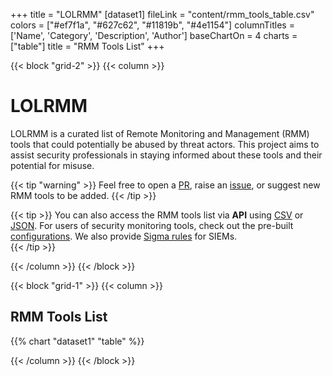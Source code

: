 +++
title = "LOLRMM"
[dataset1]
  fileLink = "content/rmm_tools_table.csv"
  colors = ["#ef7f1a", "#627c62", "#11819b", "#4e1154"]
  columnTitles = ['Name', 'Category', 'Description', 'Author']
  baseChartOn = 4
  charts = ["table"]
  title = "RMM Tools List"
+++

{{< block "grid-2" >}}
{{< column >}}

# LOLRMM

LOLRMM is a curated list of Remote Monitoring and Management (RMM) tools that could potentially be abused by threat actors. This project aims to assist security professionals in staying informed about these tools and their potential for misuse.

{{< tip "warning" >}}
Feel free to open a [PR](https://github.com/magicsword-io/lolrmm/pulls), raise an [issue](https://github.com/magicsword-io/lolrmm/issues/new/choose "Open a Github Issue"), or suggest new RMM tools to be added.
{{< /tip >}}

{{< tip >}}
You can also access the RMM tools list via **API** using [CSV](api/rmm_tools.csv) or [JSON](api/rmm_tools.json). For users of security monitoring tools, check out the pre-built [configurations](https://github.com/magicsword-io/lolrmm/blob/main/detections/configs). We also provide [Sigma rules](https://github.com/magicsword-io/lolrmm/blob/main/detections/sigma) for SIEMs.  
{{< /tip >}}

{{< /column >}}
{{< /block >}}

{{< block "grid-1" >}}
{{< column >}}

## RMM Tools List

{{% chart "dataset1" "table" %}}

{{< /column >}}
{{< /block >}}